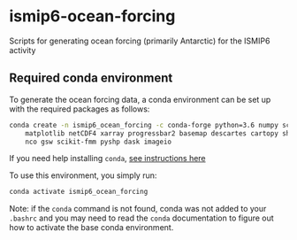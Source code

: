 # ismip6-ocean-forcing

Scripts for generating ocean forcing (primarily Antarctic) for the ISMIP6 activity

## Required conda environment

To generate the ocean forcing data, a conda environment can be set up with
the required packages as follows:

```bash
conda create -n ismip6_ocean_forcing -c conda-forge python=3.6 numpy scipy \
    matplotlib netCDF4 xarray progressbar2 basemap descartes cartopy shapely \
    nco gsw scikit-fmm pyshp dask imageio
```

If you need help installing `conda`,
[see instructions here](https://docs.anaconda.com/anaconda/install/)

To use this environment, you simply run:
```bash
conda activate ismip6_ocean_forcing
```
Note: if the `conda` command is not found, conda was not added to your
`.bashrc` and you may need to read the `conda` documentation to figure out how
to activate the base conda environment.

